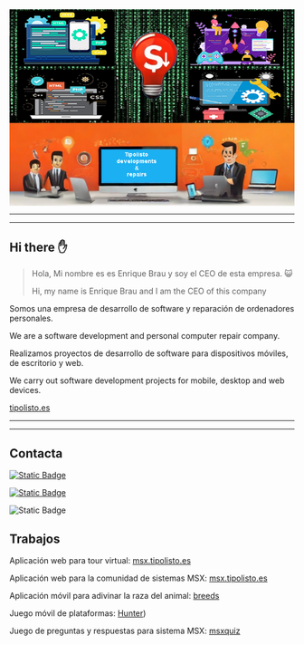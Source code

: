 <div align="center">
<img src="assets/baner.png" style="display: block; margin: 0 auto" />
</div>

---
---

## Hi there :hand:

> Hola, Mi nombre es es Enrique Brau y soy el CEO de esta empresa. 😺
> 
> Hi, my name is Enrique Brau and I am the CEO of this company

Somos una empresa de desarrollo de software y reparación de ordenadores personales.

We are a software development and personal computer repair company.

Realizamos proyectos de desarrollo de software para dispositivos móviles, de escritorio y web.

We carry out software development projects for mobile, desktop and web devices.

[tipolisto.es](https://tipolisto.es)

---
---

## Contacta

<!-- twitter: https://twitter.com/tiplisto -->
[![Static Badge](https://img.shields.io/badge/Twitter-blue?logo=twitter&labelColor=white&link=https://twitter.com/tipolisto)](https://twitter.com/tipolisto)


<!-- youtube: https://www.youtube.com/@tipolisto.es -->
[![Static Badge](https://img.shields.io/badge/Youyube-red?logo=youtube&labelColor=black&link=https://www.youtube.com/@tipolisto)](https://www.youtube.com/@tipolisto)

<!-- mailto:adm@tipolisto -->
![Static Badge](https://img.shields.io/badge/Email-red?logo=minutemailer&link=mailto:adm@tipolisto.es)


## Trabajos

Aplicación web para tour virtual: [msx.tipolisto.es]([audiotours.es](https://sudiotours.es))

Aplicación web para la comunidad de sistemas MSX: [msx.tipolisto.es](https://msx.tipolisto.es)

Aplicación móvil para adivinar la raza del animal: [breeds](https://play.google.com/store/apps/details?id=es.tipolisto.breeds&pli=1) 

Juego móvil de plataformas: [Hunter](https://play.google.com/store/apps/details?id=com.cpctelera.rvmengine.hunter))

Juego de preguntas y respuestas para sistema MSX: [msxquiz](https://play.google.com/store/apps/details?id=es.tipolisto.msxquiz)



</div>



